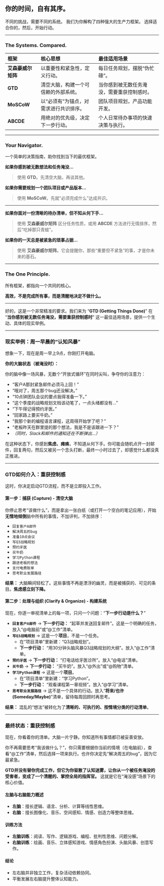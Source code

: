 ## **你的时间，自有其序。**

不同的挑战，需要不同的系统。
我们为你解构了四种强大的生产力框架。
选择适合你的，然后，开始行动。

---

### **The Systems. Compared.**

| 框架          | 核心思想                 | 最佳适用场景                |
| :---------- | :------------------- | :-------------------- |
| **艾森豪威尔矩阵** | 以重要性和紧急性，定义行动。       | 每日任务规划，摆脱“伪忙碌”。       |
| **GTD**     | 清空大脑，构建一个可信赖的外部系统。   | 当你感到被无数任务淹没，需要重获控制感时。 |
| **MoSCoW**  | 以“必须有”为锚点，对需求进行共识排序。 | 团队项目规划，产品功能开发。        |
| **ABCDE**   | 用绝对的优先级，决定下一步行动。     | 个人日常待办事项的快速决策与执行。     |

---

### **Your Navigator.**

一个简单的决策指南，助你找到当下的最优框架。

**如果你感到被无数想法和任务淹没...**
> 使用 **GTD**。先清空大脑，再谈其他。

**如果你需要规划一个团队项目或产品版本...**
> 使用 **MoSCoW**。先就“必须完成什么”达成共识。


---


**如果你面对一份清晰的待办清单，但不知从何下手...**
> 使用 **艾森豪威尔矩阵** 区分任务性质，或用 **ABCDE** 方法进行无情排序，然后“吃掉那只青蛙”。

**如果你的一天总是被紧急的琐事占据...**
> 使用 **艾森豪威尔矩阵**。它会提醒你，那些“重要但不紧急”的事，才是你未来的基石。

---

### **The One Principle.**

所有框架，都指向一个共同的核心。

**高效，不是完成所有事，而是清醒地决定不做什么。**

---
好的，这是一个非常精准的要求。我们来为 “**GTD (Getting Things Done)**” 在 “**当你感到被无数任务淹没，需要重获控制感时**” 这一最佳适用场景，提供一个生动、具体的现实举例。

---

### **现实举例：周一早晨的“认知风暴”**

想象一下，现在是周一早上9点，你刚打开电脑。

**你的大脑状态（被淹没时）：**

你的脑中像一场风暴，无数个“开放式循环”在同时尖叫，争夺你的注意力：
*   “客户A那封紧急邮件必须马上回！”
*   “哦对了，周五那个bug还没解决。”
*   “10点钟团队会议的要点我得准备一下。”
*   “这个季度的战略规划文档该动笔了，一点头绪都没有...”
*   “下午得记得预约牙医。”
*   “回家路上要买牛奶。”
*   “我那个新的编程语言课程，这周得开始学了吧？”
*   “老板昨天在群里提的那个想法，我是不是该跟进一下？”
*   *（同时，Slack和邮件的通知还在不断弹出...）*

在这种状态下，你感到**焦虑、瘫痪**，不知道从何下手。你可能会随机点开一封邮件，回复两句，然后又被另一个念头打断，最终一小时过去了，却感觉什么都没真正推进。

---

### **GTD如何介入：重获控制感**

这时，你决定启动GTD流程，而不是立即投入工作。

#### **第一步：捕获 (Capture) - 清空大脑**

你停止思考“该做什么”，而是拿出一张白纸（或打开一个空白的笔记应用），开始**无情地倾倒**脑中所有的事情，不加评判，不加排序：

*   `回复客户A邮件`
*   `解决周五的bug`
*   `准备10点会议`
*   `写Q3战略规划`
*   `预约牙医`
*   `买牛奶`
*   `学习Python课程`
*   `跟进老板的想法`
*   `支付电费账单`
*   `思考职业发展路径`

**结果：** 大脑瞬间轻松了。这些事情不再是漂浮的幽灵，而是被捕获的、可见的条目。**焦虑感立刻下降。**

#### **第二步：处理与组织 (Clarify & Organize) - 构建系统**

现在，你逐一审视清单上的每一项，只问一个问题：“**下一步行动是什么？**”

*   **`回复客户A邮件`** -> **下一步行动：** “起草并发送回复邮件”。这是一个明确的任务，放入“@电脑前”或“@工作”清单。
*   **`写Q3战略规划`** -> 这是一个**项目**，不是一个任务。
    *   在“项目清单”里新建：“Q3战略规划”。
    *   **下一步行动：** “用30分钟头脑风暴Q3战略规划的大纲”。放入“@工作”清单。
*   **`预约牙医`** -> **下一步行动：** “打电话给牙医诊所”。放入“@电话”清单。
*   **`买牛奶`** -> **下一步行动：** “买牛奶”。放入“@外出”或“@购物”清单。
*   **`学习Python课程`** -> 这是一个**项目**。
    *   在“项目清单”里新建：“学习Python”。
    *   **下一步行动：** “观看课程第一章视频”。放入“@学习”清单。
*   **`思考职业发展路径`** -> 这不是一个具体的行动。放入“**将来/也许 (Someday/Maybe)**”清单，留待每周回顾时再思考。

**结果：** 混乱的“想法”被转化为了**清晰的、可执行的、按情境分类的行动清单**。

---

### **最终状态：重获控制感**

现在，你看着你的清单。大脑一片宁静。你知道所有事情都已被妥善安放。

你不再需要思考“我该做什么？”，你只需要根据你当前的情境（在电脑前），查看“@工作”清单，然后选择一项来执行。也许你决定先“解决周五的bug”，因为它最紧急。

**GTD并没有替你完成工作，但它为你驱散了认知迷雾，让你从一个被任务淹没的受害者，变成了一个清醒的、掌控全局的指挥官。** 这就是它在“淹没感”场景下的核心价值。

#### 左脑与右脑能力概述
- **左脑**：擅长逻辑、语言、分析、计算等线性思维。
- **右脑**：擅长图像化、音乐、空间感知、情感、创造力等整体思维。

#### 训练方法
- **左脑训练**：阅读、写作、逻辑游戏、编程、批判性思维、问题分解。
- **右脑训练**：绘画、音乐、立体感知游戏、情感角色扮演、头脑风暴、创意写作。

#### 结论
- 左右脑并非独立工作，复杂活动依赖协同。
- 平衡发展左右脑提升整体认知能力。

